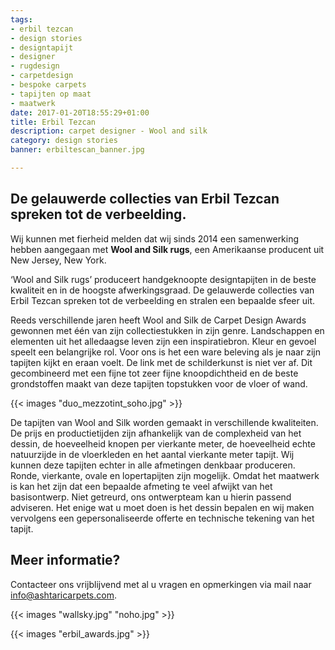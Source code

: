 ```yaml
---
tags:
- erbil tezcan
- design stories
- designtapijt
- designer
- rugdesign
- carpetdesign
- bespoke carpets
- tapijten op maat
- maatwerk
date: 2017-01-20T18:55:29+01:00
title: Erbil Tezcan
description: carpet designer - Wool and silk
category: design stories
banner: erbiltescan_banner.jpg

---
```


## De gelauwerde collecties van Erbil Tezcan spreken tot de verbeelding.

Wij kunnen met fierheid melden dat wij sinds 2014 een samenwerking hebben aangegaan met **Wool and Silk rugs**, een Amerikaanse producent uit New Jersey, New York. 
<!--more-->
‘Wool and Silk rugs’ produceert handgeknoopte designtapijten in de beste kwaliteit en in de hoogste afwerkingsgraad. De gelauwerde collecties van Erbil Tezcan spreken tot de verbeelding en stralen een bepaalde sfeer uit.

Reeds verschillende jaren heeft Wool and Silk de Carpet Design Awards gewonnen met één van zijn collectiestukken in zijn genre. Landschappen en elementen uit het alledaagse leven zijn een inspiratiebron. Kleur en gevoel speelt een belangrijke rol. Voor ons is het een ware beleving als je naar zijn tapijten kijkt en eraan voelt. De link met de schilderkunst is niet ver af. Dit gecombineerd met een fijne tot zeer fijne knoopdichtheid en de beste grondstoffen maakt van deze tapijten topstukken voor de vloer of wand.

{{< images "duo_mezzotint_soho.jpg" >}}

De tapijten van Wool and Silk worden gemaakt in verschillende kwaliteiten. De prijs en productietijden zijn afhankelijk van de complexheid van het dessin, de hoeveelheid knopen per vierkante meter, de hoeveelheid echte natuurzijde in de vloerkleden en het aantal vierkante meter tapijt. Wij kunnen deze tapijten echter in alle afmetingen denkbaar produceren. Ronde, vierkante, ovale en lopertapijten zijn mogelijk. Omdat het maatwerk is kan het zijn dat een bepaalde afmeting te veel afwijkt van het basisontwerp. Niet getreurd, ons ontwerpteam kan u hierin passend adviseren. Het enige wat u moet doen is het dessin bepalen en wij maken vervolgens een gepersonaliseerde offerte en technische tekening van het tapijt.

## Meer informatie?
Contacteer ons vrijblijvend met al u vragen en opmerkingen via mail naar info@ashtaricarpets.com.

{{< images "wallsky.jpg" "noho.jpg" >}}

{{< images "erbil_awards.jpg" >}}
